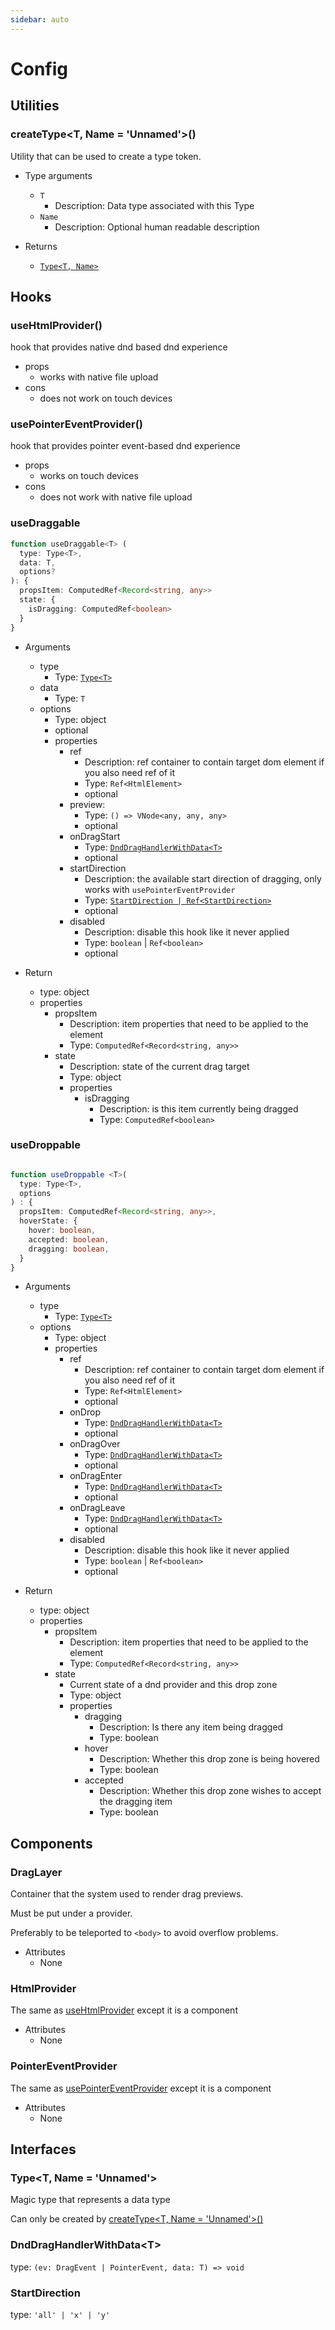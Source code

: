 ```yaml
---
sidebar: auto
---
```


# Config

## Utilities

### createType\<T, Name = 'Unnamed'\>()

Utility that can be used to create a type token.

- Type arguments
  - `T`
    - Description: Data type associated with this Type
  - `Name`
    - Description: Optional human readable description

- Returns
  - [`Type<T, Name>`](#type-t-name-unnamed)

## Hooks

### useHtmlProvider()

hook that provides native dnd based dnd experience

- props
  - works with native file upload
- cons
  - does not work on touch devices

### usePointerEventProvider()

hook that provides pointer event-based dnd experience

- props
  - works on touch devices
- cons
  - does not work with native file upload

### useDraggable

```ts
function useDraggable<T> (
  type: Type<T>,
  data: T,
  options?
): {
  propsItem: ComputedRef<Record<string, any>>
  state: {
    isDragging: ComputedRef<boolean>
  }
}
```

- Arguments
  - type
    - Type: [`Type<T>`](#type-t-name-unnamed)
  - data
    - Type: `T`
  - options
    - Type: object
    - optional
    - properties
      - ref
        - Description: ref container to contain target dom element
          if you also need ref of it
        - Type: `Ref<HtmlElement>`
        - optional
      - preview:
        - Type: `() => VNode<any, any, any>`
        - optional
      - onDragStart
        - Type: [`DndDragHandlerWithData<T>`](#dnddraghandlerwithdata-t)
        - optional
      - startDirection
        - Description: the available start direction of dragging, only works
          with `usePointerEventProvider`
        - Type: [`StartDirection | Ref<StartDirection>`](#startdirection)
        - optional
      - disabled
        - Description: disable this hook like it never applied
        - Type: `boolean` | `Ref<boolean>`
        - optional

- Return
  - type: object
  - properties
    - propsItem
      - Description: item properties that need to be applied to the element
      - Type:  `ComputedRef<Record<string, any>>`
    - state
      - Description: state of the current drag target
      - Type: object
      - properties
        - isDragging
          - Description: is this item currently being dragged
          - Type: `ComputedRef<boolean>`

### useDroppable

```ts

function useDroppable <T>(
  type: Type<T>,
  options
) : {
  propsItem: ComputedRef<Record<string, any>>,
  hoverState: {
    hover: boolean,
    accepted: boolean,
    dragging: boolean,
  }
}
```

- Arguments
  - type
    - Type: [`Type<T>`](#type-t-name-unnamed)
  - options
    - Type: object
    - properties
      - ref
        - Description: ref container to contain target dom element
          if you also need ref of it
        - Type: `Ref<HtmlElement>`
        - optional
      - onDrop
        - Type: [`DndDragHandlerWithData<T>`](#dnddraghandlerwithdata-t)
        - optional
      - onDragOver
        - Type: [`DndDragHandlerWithData<T>`](#dnddraghandlerwithdata-t)
        - optional
      - onDragEnter
        - Type: [`DndDragHandlerWithData<T>`](#dnddraghandlerwithdata-t)
        - optional
      - onDragLeave
        - Type: [`DndDragHandlerWithData<T>`](#dnddraghandlerwithdata-t)
        - optional
      - disabled
        - Description: disable this hook like it never applied
        - Type: `boolean` | `Ref<boolean>`
        - optional

- Return
  - type: object
  - properties
    - propsItem
      - Description: item properties that need to be applied to the element
      - Type:  `ComputedRef<Record<string, any>>`
    - state
      - Current state of a dnd provider and this drop zone
      - Type: object
      - properties
        - dragging
          - Description: Is there any item being dragged
          - Type: boolean
        - hover
          - Description: Whether this drop zone is being hovered
          - Type: boolean
        - accepted
          - Description: Whether this drop zone wishes to accept the dragging item
          - Type: boolean


## Components

### DragLayer

Container that the system used to render drag previews.

Must be put under a provider.

Preferably to be teleported to `<body>` to avoid overflow problems.

- Attributes
  - None

### HtmlProvider

The same as [useHtmlProvider](#usehtmlprovider) except it is a component

- Attributes
  - None

### PointerEventProvider

The same as [usePointerEventProvider](#usepointereventprovider) except it is a component

- Attributes
  - None

## Interfaces

### Type\<T, Name = 'Unnamed'\>

Magic type that represents a data type

Can only be created by [createType\<T, Name = 'Unnamed'\>()](#createtype-t-name-unnamed)

### DndDragHandlerWithData\<T\>

type: `(ev: DragEvent | PointerEvent, data: T) => void`

### StartDirection

type: `'all' | 'x' | 'y'`
